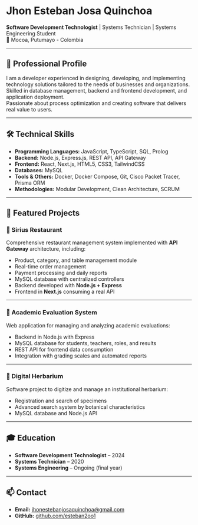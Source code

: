 # Jhon Esteban Josa Quinchoa

**Software Development Technologist** | Systems Technician | Systems Engineering Student  
📍 Mocoa, Putumayo - Colombia  

---

## 💼 Professional Profile
I am a developer experienced in designing, developing, and implementing technology solutions tailored to the needs of businesses and organizations. Skilled in database management, backend and frontend development, and application deployment.  
Passionate about process optimization and creating software that delivers real value to users.

---

## 🛠️ Technical Skills
- **Programming Languages:** JavaScript, TypeScript, SQL, Prolog  
- **Backend:** Node.js, Express.js, REST API, API Gateway  
- **Frontend:** React, Next.js, HTML5, CSS3, TailwindCSS  
- **Databases:** MySQL  
- **Tools & Others:** Docker, Docker Compose, Git, Cisco Packet Tracer, Prisma ORM  
- **Methodologies:** Modular Development, Clean Architecture, SCRUM  

---

## 📂 Featured Projects

### 📌 Sirius Restaurant
Comprehensive restaurant management system implemented with **API Gateway** architecture, including:
- Product, category, and table management module  
- Real-time order management  
- Payment processing and daily reports  
- MySQL database with centralized controllers  
- Backend developed with **Node.js + Express**  
- Frontend in **Next.js** consuming a real API  

---

### 📌 Academic Evaluation System
Web application for managing and analyzing academic evaluations:
- Backend in Node.js with Express  
- MySQL database for students, teachers, roles, and results  
- REST API for frontend data consumption  
- Integration with grading scales and automated reports  

---

### 📌 Digital Herbarium
Software project to digitize and manage an institutional herbarium:
- Registration and search of specimens  
- Advanced search system by botanical characteristics  
- MySQL database and Node.js API  

---

## 🎓 Education
- **Software Development Technologist** – 2024  
- **Systems Technician** – 2020  
- **Systems Engineering** – Ongoing (final year)  

---

## 📫 Contact
- **Email:** jhonestebanjosaquinchoa@gmail.com  
- **GitHub:** [github.com/esteban2oo1](https://github.com/esteban2oo1)  
